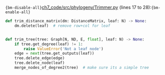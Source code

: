 `{bm-disable-all}`[ch7_code/src/phylogeny/Trimmer.py](ch7_code/src/phylogeny/Trimmer.py) (lines 17 to 28):`{bm-enable-all}`

```python
def trim_distance_matrix(dm: DistanceMatrix, leaf: N) -> None:
    dm.delete(leaf)  # remove row+col for leaf


def trim_tree(tree: Graph[N, ND, E, float], leaf: N) -> None:
    if tree.get_degree(leaf) != 1:
        raise ValueError('Not a leaf node')
    edge = next(tree.get_outputs(leaf))
    tree.delete_edge(edge)
    tree.delete_node(leaf)
    merge_nodes_of_degree2(tree)  # make sure its a simple tree
```